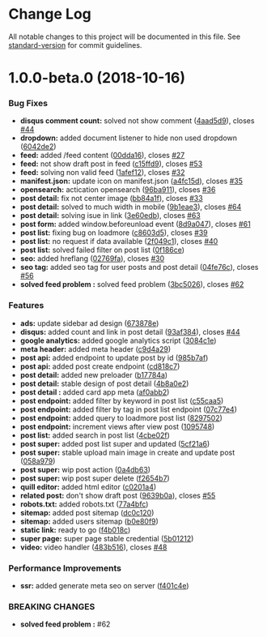 # Change Log

All notable changes to this project will be documented in this file. See [standard-version](https://github.com/conventional-changelog/standard-version) for commit guidelines.

<a name="1.0.0-beta.0"></a>
# 1.0.0-beta.0 (2018-10-16)


### Bug Fixes

* **disqus comment count:** solved not show comment ([4aad5d9](https://github.com/idmore/oopsreview-web/commit/4aad5d9)), closes [#44](https://github.com/idmore/oopsreview-web/issues/44)
* **dropdown:** added document listener to hide non used dropdown ([6042de2](https://github.com/idmore/oopsreview-web/commit/6042de2))
* **feed:** added /feed content ([00dda16](https://github.com/idmore/oopsreview-web/commit/00dda16)), closes [#27](https://github.com/idmore/oopsreview-web/issues/27)
* **feed:** not show draft post in feed ([c15ffd9](https://github.com/idmore/oopsreview-web/commit/c15ffd9)), closes [#53](https://github.com/idmore/oopsreview-web/issues/53)
* **feed:** solving non valid feed ([1afef12](https://github.com/idmore/oopsreview-web/commit/1afef12)), closes [#32](https://github.com/idmore/oopsreview-web/issues/32)
* **manifest.json:** update icon on manifest.json ([a4fc15d](https://github.com/idmore/oopsreview-web/commit/a4fc15d)), closes [#35](https://github.com/idmore/oopsreview-web/issues/35)
* **opensearch:** actication opensearch ([96ba911](https://github.com/idmore/oopsreview-web/commit/96ba911)), closes [#36](https://github.com/idmore/oopsreview-web/issues/36)
* **post detail:** fix not center image ([bb84a1f](https://github.com/idmore/oopsreview-web/commit/bb84a1f)), closes [#33](https://github.com/idmore/oopsreview-web/issues/33)
* **post detail:** solved to much width in mobile ([9b1eae3](https://github.com/idmore/oopsreview-web/commit/9b1eae3)), closes [#64](https://github.com/idmore/oopsreview-web/issues/64)
* **post detail:** solving isue in link ([3e60edb](https://github.com/idmore/oopsreview-web/commit/3e60edb)), closes [#63](https://github.com/idmore/oopsreview-web/issues/63)
* **post form:** added window.beforeunload event ([8d9a047](https://github.com/idmore/oopsreview-web/commit/8d9a047)), closes [#61](https://github.com/idmore/oopsreview-web/issues/61)
* **post list:** fixing bug on loadmore ([c8603d5](https://github.com/idmore/oopsreview-web/commit/c8603d5)), closes [#39](https://github.com/idmore/oopsreview-web/issues/39)
* **post list:** no request if data available ([2f049c1](https://github.com/idmore/oopsreview-web/commit/2f049c1)), closes [#40](https://github.com/idmore/oopsreview-web/issues/40)
* **post list:** solved failed filter on post list ([0f186ce](https://github.com/idmore/oopsreview-web/commit/0f186ce))
* **seo:** added hreflang ([02769fa](https://github.com/idmore/oopsreview-web/commit/02769fa)), closes [#30](https://github.com/idmore/oopsreview-web/issues/30)
* **seo tag:** added seo tag for user posts and post detail ([04fe76c](https://github.com/idmore/oopsreview-web/commit/04fe76c)), closes [#56](https://github.com/idmore/oopsreview-web/issues/56)
* **solved feed problem :** solved feed problem ([3bc5026](https://github.com/idmore/oopsreview-web/commit/3bc5026)), closes [#62](https://github.com/idmore/oopsreview-web/issues/62)


### Features

* **ads:** update sidebar ad design ([673878e](https://github.com/idmore/oopsreview-web/commit/673878e))
* **disqus:** added count and link in post detail ([93af384](https://github.com/idmore/oopsreview-web/commit/93af384)), closes [#44](https://github.com/idmore/oopsreview-web/issues/44)
* **google analytics:** added google analytics script ([3084c1e](https://github.com/idmore/oopsreview-web/commit/3084c1e))
* **meta header:** added meta header ([c9d4a29](https://github.com/idmore/oopsreview-web/commit/c9d4a29))
* **post api:** added endpoint to update post by id ([985b7af](https://github.com/idmore/oopsreview-web/commit/985b7af))
* **post api:** added post create endpoint ([cd818c7](https://github.com/idmore/oopsreview-web/commit/cd818c7))
* **post detail:** added new preloader ([b17784a](https://github.com/idmore/oopsreview-web/commit/b17784a))
* **post detail:** stable design of post detail ([4b8a0e2](https://github.com/idmore/oopsreview-web/commit/4b8a0e2))
* **post detail :** added card app meta ([af0abb2](https://github.com/idmore/oopsreview-web/commit/af0abb2))
* **post endpoint:** added filter by keyword in post list ([c55caa5](https://github.com/idmore/oopsreview-web/commit/c55caa5))
* **post endpoint:** added filter by tag in post list endpoint ([07c77e4](https://github.com/idmore/oopsreview-web/commit/07c77e4))
* **post endpoint:** added query to loadmore post list ([8297502](https://github.com/idmore/oopsreview-web/commit/8297502))
* **post endpoint:** increment views after view post ([1095748](https://github.com/idmore/oopsreview-web/commit/1095748))
* **post list:** added search in post list ([4cbe02f](https://github.com/idmore/oopsreview-web/commit/4cbe02f))
* **post super:** added post list super and updated ([5cf21a6](https://github.com/idmore/oopsreview-web/commit/5cf21a6))
* **post super:** stable upload main image in create and update post ([058a979](https://github.com/idmore/oopsreview-web/commit/058a979))
* **post super:** wip post action ([0a4db63](https://github.com/idmore/oopsreview-web/commit/0a4db63))
* **post super:** wip post super delete ([f2654b7](https://github.com/idmore/oopsreview-web/commit/f2654b7))
* **quill editor:** added html editor ([c0201a4](https://github.com/idmore/oopsreview-web/commit/c0201a4))
* **related post:** don't show draft post ([9639b0a](https://github.com/idmore/oopsreview-web/commit/9639b0a)), closes [#55](https://github.com/idmore/oopsreview-web/issues/55)
* **robots.txt:** added robots.txt ([77a4bfc](https://github.com/idmore/oopsreview-web/commit/77a4bfc))
* **sitemap:** added post sitemap ([dc0c120](https://github.com/idmore/oopsreview-web/commit/dc0c120))
* **sitemap:** added users sitemap ([b0e80f9](https://github.com/idmore/oopsreview-web/commit/b0e80f9))
* **static link:** ready to go ([f4b018c](https://github.com/idmore/oopsreview-web/commit/f4b018c))
* **super page:** super page stable credential ([5b01212](https://github.com/idmore/oopsreview-web/commit/5b01212))
* **video:** video handler ([483b516](https://github.com/idmore/oopsreview-web/commit/483b516)), closes [#48](https://github.com/idmore/oopsreview-web/issues/48)


### Performance Improvements

* **ssr:** added generate meta seo on server ([f401c4e](https://github.com/idmore/oopsreview-web/commit/f401c4e))


### BREAKING CHANGES

* **solved feed problem :** #62
